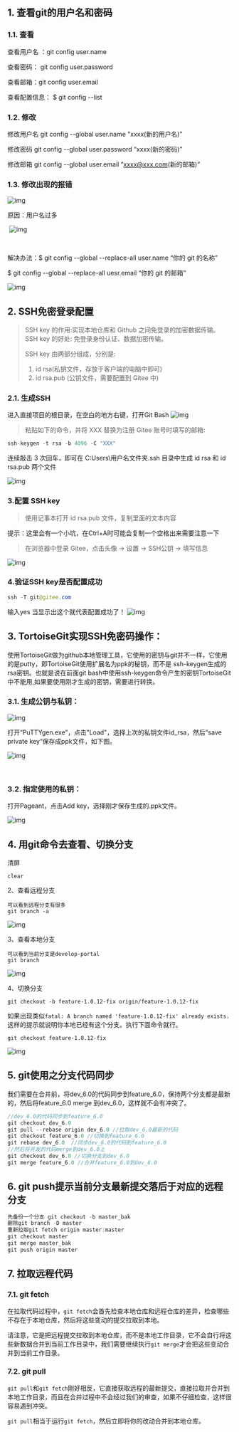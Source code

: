 ## 1. 查看git的用户名和密码

### 1.1. 查看 

查看用户名 ：git config user.name 

查看密码： git config user.password 

查看邮箱：git config user.email 

查看配置信息： $ git config --list

### 1.2. 修改 

修改用户名 git config --global user.name “xxxx(新的用户名)”

修改密码 git config --global user.password “xxxx(新的密码)”

修改邮箱 git config --global user.email “xxxx@xxx.com(新的邮箱)”

### 1.3. 修改出现的报错

![img](https://img-blog.csdnimg.cn/20210513171224261.png) 

原因：用户名过多


&nbsp;![img](https://img-blog.csdnimg.cn/20210513171232866.png?x-oss-process=image/watermark,type_ZmFuZ3poZW5naGVpdGk,shadow_10,text_aHR0cHM6Ly9ibG9nLmNzZG4ubmV0L3FxXzQyMDEyOTA4,size_16,color_FFFFFF,t_70)

&nbsp;

 解决办法：$ git config --global --replace-all user.name “你的 git 的名称”

$ git config --global --replace-all uesr.email “你的 git 的邮箱”

![img](https://img-blog.csdnimg.cn/20210513171245760.png?x-oss-process=image/watermark,type_ZmFuZ3poZW5naGVpdGk,shadow_10,text_aHR0cHM6Ly9ibG9nLmNzZG4ubmV0L3FxXzQyMDEyOTA4,size_16,color_FFFFFF,t_70)

## 2. SSH免密登录配置

>SSH key 的作用:实现本地仓库和 Github 之间免登录的加密数据传输。 SSH key 的好处: 免登录身份认证、数据加密传输。
>
> SSH key 由两部分组成，分别是:
>
>1. id rsa(私钥文件，存放于客户端的电脑中即可)
>2. id rsa.pub (公钥文件，需要配置到 Gitee 中)

### 2.1. 生成SSH


进入直接项目的根目录，在空白的地方右键，打开Git Bash ![img](https://img-blog.csdnimg.cn/6991c105c16348eeae9c72153c2088b6.png) 

>粘贴如下的命令，并将 XXX 替换为注册 Gitee 账号时填写的邮箱:

```java
ssh-keygen -t rsa -b 4096 -C "XXX"
```

连续敲击 3 次回车，即可在 C:Users\用户名文件夹.ssh 目录中生成 id rsa 和 id rsa.pub 两个文件


![img](https://img-blog.csdnimg.cn/8b6bedbdb59247cca819b418fa0af1b7.png)

### 3.配置 SSH key

>使用记事本打开 id rsa.pub 文件，复制里面的文本内容

提示：这里会有一个小坑，在Ctrl+A时可能会复制一个空格出来需要注意一下

>在浏览器中登录 Gitee，点击头像 -&gt; 设置 -&gt; SSH公钥 -&gt; 填写信息


![img](https://img-blog.csdnimg.cn/e4217e8a32b444658f9d1d5e14bbca22.png)

### 4.验证SSH key是否配置成功

```java
ssh -T git@gitee.com
```

输入yes 当显示出这个就代表配置成功了！ ![img](https://img-blog.csdnimg.cn/bba38285fd5b4923a5ee24945d754405.png)

## 3. TortoiseGit实现SSH免密码操作：

 使用TortoiseGit做为github本地管理工具，它使用的密钥与git并不一样，它使用的是putty，即TortoiseGit使用扩展名为ppk的秘钥，而不是 ssh-keygen生成的rsa密钥。也就是说在前面git bash中使用ssh-keygen命令产生的密钥TortoiseGit中不能用,如果要使用刚才生成的密钥，需要进行转换。

### 3.1. 生成公钥与私钥：


![img](https://img-blog.csdn.net/20180727175645502?watermark/2/text/aHR0cHM6Ly9ibG9nLmNzZG4ubmV0L2E3NDUyMzM3MDA=/font/5a6L5L2T/fontsize/400/fill/I0JBQkFCMA==/dissolve/70)



打开“PuTTYgen.exe”，点击"Load"，选择上次的私钥文件id_rsa，然后”save private key“保存成ppk文件，如下图。


![img](https://img-blog.csdn.net/2018072717591425?watermark/2/text/aHR0cHM6Ly9ibG9nLmNzZG4ubmV0L2E3NDUyMzM3MDA=/font/5a6L5L2T/fontsize/400/fill/I0JBQkFCMA==/dissolve/70)

&nbsp;

### 3.2. 指定使用的私钥：

打开Pageant，点击Add key，选择刚才保存生成的.ppk文件。


![img](https://img-blog.csdn.net/20180727180434326?watermark/2/text/aHR0cHM6Ly9ibG9nLmNzZG4ubmV0L2E3NDUyMzM3MDA=/font/5a6L5L2T/fontsize/400/fill/I0JBQkFCMA==/dissolve/70)

## 4. 用git命令去查看、切换分支

清屏

```
clear
```

2、查看远程分支

```
可以看到远程分支有很多
git branch -a
```

![img](https://img2022.cnblogs.com/blog/1267435/202203/1267435-20220329154434900-1285416122.png)

 

 3、查看本地分支

```
可以看到当前分支是develop-portal
git branch
```

![img](https://img2022.cnblogs.com/blog/1267435/202203/1267435-20220329154546276-922148588.png)

 

 4、切换分支

```
git checkout -b feature-1.0.12-fix origin/feature-1.0.12-fix
```

如果出现类似`fatal: A branch named 'feature-1.0.12-fix' already exists.` 这样的提示就说明你本地已经有这个分支。执行下面命令就行。

```
git checkout feature-1.0.12-fix
```

![img](https://img2022.cnblogs.com/blog/1267435/202203/1267435-20220329154632133-1916582064.png)

## 5. git使用之分支代码同步

我们需要在合并前，将dev_6.0的代码同步到feature_6.0，保持两个分支都是最新的，然后将feature_6.0 merge 到dev_6.0，这样就不会有冲突了。

```cpp
//dev_6.0的代码同步到feature_6.0
git checkout dev_6.0
git pull --rebase origin dev_6.0 //拉取dev_6.0最新的代码
git checkout feature_6.0 //切换到feature_6.0
git rebase dev_6.0  //同步dev_6.0的代码到feature_6.0
//然后将开发的代码merge到dev_6.0上
git checkout dev_6.0 //切换分支到dev_6.0
git merge feature_6.0 //合并feature_6.0到dev_6.0
```

## 6. git push提示当前分支最新提交落后于对应的远程分支

```java
先备份一个分支 git checkout -b master_bak
删除git branch -D master
重新拉取git fetch origin master:master
git checkout master
git merge master_bak
git push origin master
```

## 7. 拉取远程代码

### 7.1. git fetch

在拉取代码过程中，`git fetch`会首先检查本地仓库和远程仓库的差异，检查哪些不存在于本地仓库，然后将这些变动的提交拉取到本地。

请注意，它是把远程提交拉取到本地仓库，而不是本地工作目录，它不会自行将这些新数据合并到当前工作目录中，我们需要继续执行`git merge`才会把这些变动合并到当前工作目录。

### 7.2. git pull

`git pull`和`git fetch`刚好相反，它直接获取远程的最新提交，直接拉取并合并到本地工作目录，而且在合并过程中不会经过我们的审查，如果不仔细检查，这样很容易遇到冲突。

`git pull`相当于运行`git fetch`，然后立即将你的改动合并到本地仓库。
